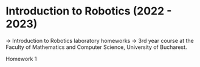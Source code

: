 # Introduction to Robotics (2022 - 2023)

-> Introduction to Robotics laboratory homeworks
-> 3rd year course at the Faculty of Mathematics and Computer Science, University of Bucharest. 

Homework 1
